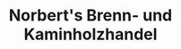 ---
title: "Norbert's Brenn- und Kaminholzhandel"
url: /jerichow/norberts-brenn-und-kaminholzhandel/
shop: Treibstoff
---